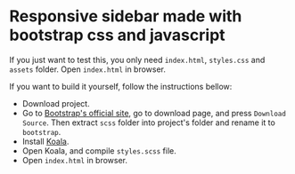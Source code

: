 # Responsive sidebar made with bootstrap css and javascript

If you just want to test this, you only need `index.html`, `styles.css` and `assets` folder. Open `index.html` in browser.

If you want to build it yourself, follow the instructions bellow:
* Download project.
* Go to [Bootstrap's official site](https://getbootstrap.com), go to download page, and press `Download Source`. Then extract `scss` folder into project's folder and rename it to `bootstrap`.
* Install [Koala](http://koala-app.com).
* Open Koala, and compile `styles.scss` file.
* Open `index.html` in browser.
